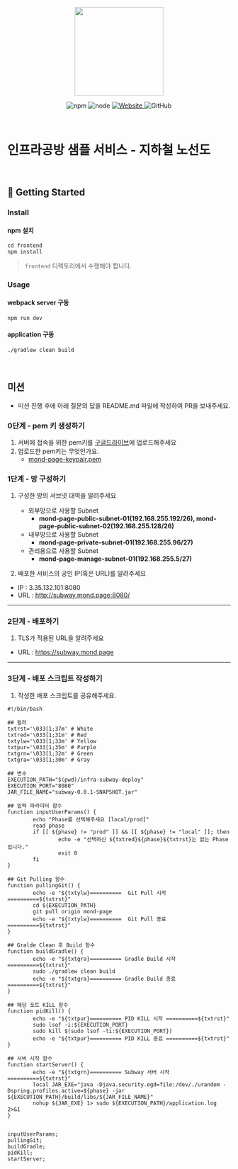 <p align="center">
    <img width="200px;" src="https://raw.githubusercontent.com/woowacourse/atdd-subway-admin-frontend/master/images/main_logo.png"/>
</p>
<p align="center">
  <img alt="npm" src="https://img.shields.io/badge/npm-%3E%3D%205.5.0-blue">
  <img alt="node" src="https://img.shields.io/badge/node-%3E%3D%209.3.0-blue">
  <a href="https://edu.nextstep.camp/c/R89PYi5H" alt="nextstep atdd">
    <img alt="Website" src="https://img.shields.io/website?url=https%3A%2F%2Fedu.nextstep.camp%2Fc%2FR89PYi5H">
  </a>
  <img alt="GitHub" src="https://img.shields.io/github/license/next-step/atdd-subway-service">
</p>

<br>

# 인프라공방 샘플 서비스 - 지하철 노선도

<br>

## 🚀 Getting Started

### Install
#### npm 설치
```
cd frontend
npm install
```
> `frontend` 디렉토리에서 수행해야 합니다.

### Usage
#### webpack server 구동
```
npm run dev
```
#### application 구동
```
./gradlew clean build
```
<br>

## 미션

* 미션 진행 후에 아래 질문의 답을 README.md 파일에 작성하여 PR을 보내주세요.

### 0단계 - pem 키 생성하기

1. 서버에 접속을 위한 pem키를 [구글드라이브](https://drive.google.com/drive/folders/1dZiCUwNeH1LMglp8dyTqqsL1b2yBnzd1?usp=sharing)에 업로드해주세요
2. 업로드한 pem키는 무엇인가요.
   - [mond-page-keypair.pem](https://drive.google.com/file/d/1R5r7Sxn7r4uhnb8mnoOt4R7rV4vKQy5R/view?usp=sharing)

### 1단계 - 망 구성하기
1. 구성한 망의 서브넷 대역을 알려주세요
   - 외부망으로 사용할 Subnet
     - **mond-page-public-subnet-01(192.168.255.192/26), mond-page-public-subnet-02(192.168.255.128/26)**
   - 내부망으로 사용할 Subnet
     - **mond-page-private-subnet-01(192.168.255.96/27)**
   - 관리용으로 사용할 Subnet
     - **mond-page-manage-subnet-01(192.168.255.5/27)**

2. 배포한 서비스의 공인 IP(혹은 URL)를 알려주세요
- IP : 3.35.132.101:8080
- URL : http://subway.mond.page:8080/



---

### 2단계 - 배포하기
1. TLS가 적용된 URL을 알려주세요

- URL : https://subway.mond.page

---

### 3단계 - 배포 스크립트 작성하기

1. 작성한 배포 스크립트를 공유해주세요.
```shell
#!/bin/bash

## 컬러
txtrst='\033[1;37m' # White
txtred='\033[1;31m' # Red
txtylw='\033[1;33m' # Yellow
txtpur='\033[1;35m' # Purple
txtgrn='\033[1;32m' # Green
txtgra='\033[1;30m' # Gray

## 변수
EXECUTION_PATH="$(pwd)/infra-subway-deploy"
EXECUTION_PORT="8080"
JAR_FILE_NAME="subway-0.0.1-SNAPSHOT.jar"

## 입력 파라미터 함수
function inputUserParams() {
        echo "Phase를 선택해주세요 [local/prod]"
        read phase
        if [[ ${phase} != "prod" ]] && [[ ${phase} != "local" ]]; then
                echo -e "선택하신 ${txtred}${phase}${txtrst}는 없는 Phase입니다."
                exit 0
        fi
}

## Git Pulling 함수
function pullingGit() {
        echo -e "${txtylw}==========  Git Pull 시작 ==========${txtrst}"
        cd ${EXECUTION_PATH}
        git pull origin mond-page
        echo -e "${txtylw}==========  Git Pull 종료 ==========${txtrst}"
}

## Gralde Clean 후 Build 함수
function buildGradle() {
        echo -e "${txtgra}========== Gradle Build 시작 ==========${txtrst}"
        sudo ./gradlew clean build
        echo -e "${txtgra}========== Gradle Build 종료 ==========${txtrst}"
}

## 해당 포트 KILL 함수
function pidKill() {
        echo -e "${txtpur}========== PID KILL 시작 ==========${txtrst}"
        sudo lsof -i:${EXECUTION_PORT}
        sudo kill $(sudo lsof -ti:${EXECUTION_PORT})
        echo -e "${txtpur}========== PID KILL 종료 ==========${txtrst}"
}

## 서버 시작 함수
function startServer() {
        echo -e "${txtgrn}========== Subway 서버 시작 ==========${txtrst}"
        local JAR_EXE="java -Djava.security.egd=file:/dev/./urandom -Dspring.profiles.active=${phase} -jar ${EXECUTION_PATH}/build/libs/${JAR_FILE_NAME}"
        nohup ${JAR_EXE} 1> sudo ${EXECUTION_PATH}/application.log 2>&1
}


inputUserParams;
pullingGit;
buildGradle;
pidKill;
startServer;
```

